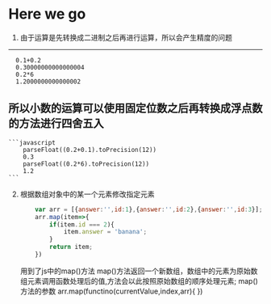 Here we go
==========
1. 由于运算是先转换成二进制之后再进行运算，所以会产生精度的问题
-------------------------------------------------------------
      0.1+0.2
      0.30000000000000004
      0.2*6
      1.2000000000000002
   所以小数的运算可以使用固定位数之后再转换成浮点数的方法进行四舍五入
-----------------------------------
    ```javascript
        parseFloat((0.2+0.1).toPrecision(12))
        0.3
        parseFloat((0.2*6).toPrecision(12))
        1.2
    ```
2. 根据数组对象中的某一个元素修改指定元素
    ```javascript
        var arr = [{answer:'',id:1},{answer:'',id:2},{answer:'',id:3}];
        arr.map(item=>{
            if(item.id === 2){
                item.answer = 'banana';
            }
            return item;
        })
    ```
    用到了js中的map()方法
    map()方法返回一个新数组，数组中的元素为原始数组元素调用函数处理后的值,方法会以此按照原始数组的顺序处理元素;
    map()方法的参数
    arr.map(functino(currentValue,index,arr){ })